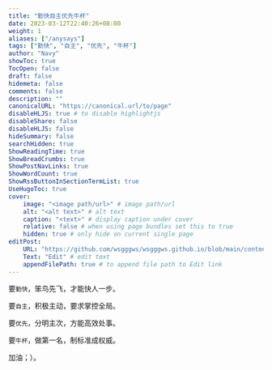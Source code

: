```yaml
---
title: "勤快自主优先牛杯"
date: 2023-03-12T22:40:26+08:00
weight: 1
aliases: ["/anysays"]
tags: ["勤快", "自主", "优先", "牛杯"]
author: "Navy"
showToc: true
TocOpen: false
draft: false
hidemeta: false
comments: false
description: ""
canonicalURL: "https://canonical.url/to/page"
disableHLJS: true # to disable highlightjs
disableShare: false
disableHLJS: false
hideSummary: false
searchHidden: true
ShowReadingTime: true
ShowBreadCrumbs: true
ShowPostNavLinks: true
ShowWordCount: true
ShowRssButtonInSectionTermList: true
UseHugoToc: true
cover:
    image: "<image path/url>" # image path/url
    alt: "<alt text>" # alt text
    caption: "<text>" # display caption under cover
    relative: false # when using page bundles set this to true
    hidden: true # only hide on current single page
editPost:
    URL: "https://github.com/wsgggws/wsgggws.github.io/blob/main/content"
    Text: "Edit" # edit text
    appendFilePath: true # to append file path to Edit link
---
```


要`勤快`，笨鸟先飞，才能快人一步。

要`自主`，积极主动，要求掌控全局。

要`优先`，分明主次，方能高效处事。

要`牛杯`，做第一名，制标准成权威。

加油；）。
